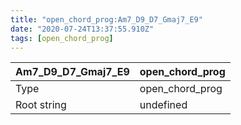 ```yaml
---
title: "open_chord_prog:Am7_D9_D7_Gmaj7_E9"
date: "2020-07-24T13:37:55.910Z"
tags: [open_chord_prog]
---
```


|Am7_D9_D7_Gmaj7_E9|open_chord_prog|
|---|---|
|Type|open_chord_prog|
|Root string|undefined|


